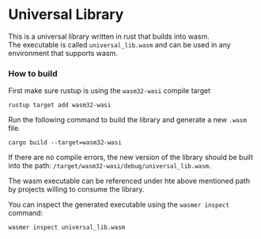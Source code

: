 # Universal Library

This is a universal library written in rust that builds into wasm.  
The executable is called `universal_lib.wasm` and can be used in any environment that supports wasm.  

### How to build

First make sure rustup is using the `wasm32-wasi` compile target  

```shell
rustup target add wasm32-wasi
```

Run the following command to build the library and generate a new `.wasm` file.  

```shell
cargo build --target=wasm32-wasi
```

If there are no compile errors, the new version of the library should be built into the path: 
`/target/wasm32-wasi/debug/universal_lib.wasm`.  

The wasm executable can be referenced under hte above mentioned path by projects willing to consume the library.  

You can inspect the generated executable using the `wasmer inspect` command:  

```shell
wasmer inspect universal_lib.wasm
```
